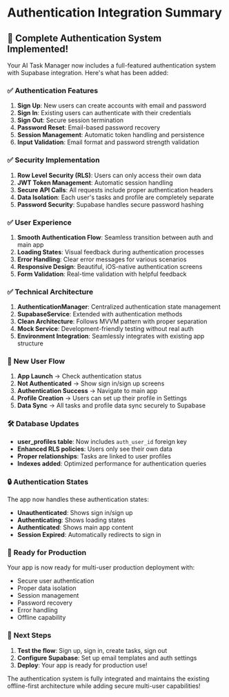 # Authentication Integration Summary

## 🎉 Complete Authentication System Implemented!

Your AI Task Manager now includes a full-featured authentication system with Supabase integration. Here's what has been added:

### ✅ **Authentication Features**

1. **Sign Up**: New users can create accounts with email and password
2. **Sign In**: Existing users can authenticate with their credentials  
3. **Sign Out**: Secure session termination
4. **Password Reset**: Email-based password recovery
5. **Session Management**: Automatic token handling and persistence
6. **Input Validation**: Email format and password strength validation

### ✅ **Security Implementation**

1. **Row Level Security (RLS)**: Users can only access their own data
2. **JWT Token Management**: Automatic session handling
3. **Secure API Calls**: All requests include proper authentication headers
4. **Data Isolation**: Each user's tasks and profile are completely separate
5. **Password Security**: Supabase handles secure password hashing

### ✅ **User Experience**

1. **Smooth Authentication Flow**: Seamless transition between auth and main app
2. **Loading States**: Visual feedback during authentication processes
3. **Error Handling**: Clear error messages for various scenarios
4. **Responsive Design**: Beautiful, iOS-native authentication screens
5. **Form Validation**: Real-time validation with helpful feedback

### ✅ **Technical Architecture**

1. **AuthenticationManager**: Centralized authentication state management
2. **SupabaseService**: Extended with authentication methods
3. **Clean Architecture**: Follows MVVM pattern with proper separation
4. **Mock Service**: Development-friendly testing without real auth
5. **Environment Integration**: Seamlessly integrates with existing app structure

### 📱 **New User Flow**

1. **App Launch** → Check authentication status
2. **Not Authenticated** → Show sign in/sign up screens
3. **Authentication Success** → Navigate to main app
4. **Profile Creation** → Users can set up their profile in Settings
5. **Data Sync** → All tasks and profile data sync securely to Supabase

### 🛠 **Database Updates**

- **user_profiles table**: Now includes `auth_user_id` foreign key
- **Enhanced RLS policies**: Users only see their own data
- **Proper relationships**: Tasks are linked to user profiles
- **Indexes added**: Optimized performance for authentication queries

### 🔒 **Authentication States**

The app now handles these authentication states:
- **Unauthenticated**: Shows sign in/sign up
- **Authenticating**: Shows loading states
- **Authenticated**: Shows main app content
- **Session Expired**: Automatically redirects to sign in

### 🚀 **Ready for Production**

Your app is now ready for multi-user production deployment with:
- Secure user authentication
- Proper data isolation
- Session management
- Password recovery
- Error handling
- Offline capability

### 🎯 **Next Steps**

1. **Test the flow**: Sign up, sign in, create tasks, sign out
2. **Configure Supabase**: Set up email templates and auth settings
3. **Deploy**: Your app is ready for production use!

The authentication system is fully integrated and maintains the existing offline-first architecture while adding secure multi-user capabilities!
